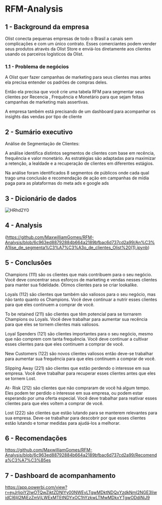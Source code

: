 # RFM-Analysis

## 1 - Background da empresa
Olist conecta pequenas empresas de todo o Brasil a canais sem complicações e com um único contrato. Esses comerciantes podem vender seus produtos através da Olist Store e enviá-los diretamente aos clientes usando os parceiros logísticos da Olist.


### 1.1 - Problema de negócios
A Olist quer fazer campanhas de marketing para seus clientes mas antes ela precisa entender os padrões de compras deles.

Então ela precisa que você crie uma tabela RFM para segmentar seus clientes por Recencia , Frequência e Monetário para que sejam feitas campanhas de marketing mais assertivas.

A empresa também está precisando de um dashboard para acompanhar os insights das vendas por tipo de cliente

## 2 - Sumário executivo

Análise de Segmentação de Clientes:

A análise identifica distintos segmentos de clientes com base em recência, frequência e valor monetário. As estratégias são adaptadas para maximizar a retenção, a lealdade e a recuperação de clientes em diferentes estágios.

Na análise foram identificados 8 segmentos de públicos onde cada qual trago uma conclusão e recomendação de ação em campanhas de mídia paga para as plataformas do meta ads e google ads

## 3 - Dicionário de dados
![HRhd2Y0](https://github.com/MaxwilliamGomes/RFM-Analysis/assets/117930231/54b647f6-8693-4479-91ba-d03dc0ef8a02)

## 4 - Analysis

(https://github.com/MaxwilliamGomes/RFM-Analysis/blob/6c963ed88792884b664a2189bfbac6d737cd2a99/An%C3%A1lise_de_segmenta%C3%A7%C3%A3o_de_clientes_Olist%20(1).ipynb)

## 5 - Conclusões
Champions (111) são os clientes que mais contribuem para o seu negócio. Você deve concentrar seus esforços de marketing e vendas nesses clientes para manter sua fidelidade. Ótimos clientes para se criar lookalike.

Loyals (112) são clientes que também são valiosos para o seu negócio, mas não tanto quanto os Champions. Você deve continuar a nutrir esses clientes para que eles continuem a comprar de você.

To be retained (211) são clientes que têm potencial para se tornarem Champions ou Loyals. Você deve trabalhar para aumentar sua recência para que eles se tornem clientes mais valiosos.

Loyal Spenders (121) são clientes importantes para o seu negócio, mesmo que não comprem com tanta frequência. Você deve continuar a cultivar esses clientes para que eles continuem a comprar de você.

New Customers (122) são novos clientes valiosos então deve-se trabalhar para aumentar sua frequência para que eles continuem a comprar de você.

Slipping Away (221) são clientes que estão perdendo o interesse em sua empresa. Você deve trabalhar para recuperar esses clientes antes que eles se tornem Lost.

At- Risk (212) são clientes que não compraram de você há algum tempo. Eles podem ter perdido o interesse em sua empresa, ou podem estar esperando por uma oferta especial. Você deve trabalhar para reativar esses clientes para que eles voltem a comprar de você.

Lost (222) são clientes que estão lutando para se manterem relevantes para sua empresa. Deve-se trabalhar para descobrir por que esses clientes estão lutando e tomar medidas para ajudá-los a melhorar.

## 6 - Recomendações

https://github.com/MaxwilliamGomes/RFM-Analysis/blob/6c963ed88792884b664a2189bfbac6d737cd2a99/Recomenda%C3%A7%C3%B5es

## 7 - Dashboard de acompanhamento
https://app.powerbi.com/view?r=eyJrIjoiY2IwOTQwZjktZDNlYy00NWEyLTgwMDktNDQxYzdkNmI2NGE3IiwidCI6IjI2MjEzZmVjLWExMTEtNDYxOC1hYzkwLTMwMDkxYTgwODdiNiJ9
